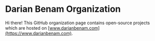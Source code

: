 # Darian Benam Organization

Hi there! This GitHub organization page contains open-source projects which are hosted on [www.darianbenam.com](https://www.darianbenam.com).
